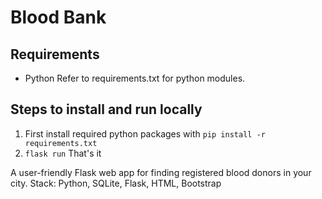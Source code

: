 
# Blood Bank

## Requirements
- Python
Refer to requirements.txt for python modules.

## Steps to install and run locally

 1. First install required python packages with
 `pip install -r requirements.txt`
 2. `flask run`
 That's it

A user-friendly Flask web app for finding registered blood donors in your city.
Stack: Python, SQLite, Flask, HTML, Bootstrap
